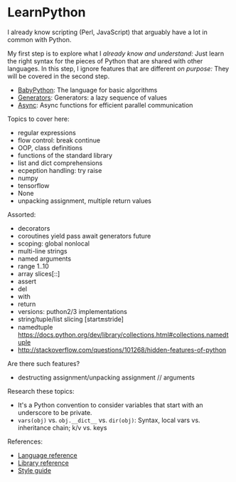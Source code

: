 # LearnPython

I already know scripting (Perl, JavaScript) that arguably have a lot in common with Python.

My first step is to explore what I *already know and understand:* Just learn the right syntax for
the pieces of Python that are shared with other languages.  In this step, I ignore features that
are different *on purpose:* They will be covered in the second step.

* [BabyPython](BabyPython.md): The language for basic algorithms
* [Generators](Generators.md): Generators: a lazy sequence of values
* [Async](Async.md): Async functions for efficient parallel communication

Topics to cover here:

* regular expressions
* flow control: break continue
* OOP, class definitions
* functions of the standard library
* list and dict comprehensions
* ecpeption handling: try raise
* numpy
* tensorflow
* None
* unpacking assignment, multiple return values

Assorted:

* decorators
* coroutines yield pass await generators future
* scoping: global nonlocal
* multi-line strings
* named arguments
* range 1..10
* array slices[::]
* assert
* del
* with
* return
* versions: puthon2/3 implementations
* string/tuple/list slicing [start:end:stride]
* namedtuple https://docs.python.org/dev/library/collections.html#collections.namedtuple
* http://stackoverflow.com/questions/101268/hidden-features-of-python

Are there such features?

* destructing assignment/unpacking assignment // arguments

Research these topics:

* It's a Python convention to consider variables that start with an
  underscore to be private.
 * `vars(obj)` vs. `obj.__dict__` vs. `dir(obj)`: Syntax, local vars vs. inheritance chain; k/v vs. keys

References:

* [Language reference](https://docs.python.org/3/reference/index.html)
* [Library reference](https://docs.python.org/3/library/)
* [Style guide](https://www.python.org/dev/peps/pep-0008/)

